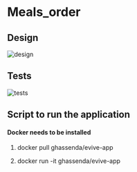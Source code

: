 # Meals_order

## Design

![design](https://user-images.githubusercontent.com/56545375/197305367-25680b6a-ffc3-4034-90e2-fe0b826021fe.png)

## Tests

![tests](https://user-images.githubusercontent.com/56545375/197305914-bf65ce1d-2591-4618-841c-232a2e42cd5d.png)

## Script to run the application

#### Docker needs to be installed

1) docker pull ghassenda/evive-app

2) docker run -it ghassenda/evive-app
